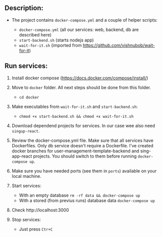 ## Description:

- The project contains `docker-compose.yml` and a couple of helper scripts:

	- `docker-compose.yml` (all our services: web, backend, db are described here)
	- `start-backend.sh` (starts nodejs app)
	- `wait-for-it.sh` (imported from https://github.com/vishnubob/wait-for-it)


## Run services:

1. Install docker compose (https://docs.docker.com/compose/install/)

2. Move to `docker` folder. All next steps should be done from this folder.
	- `cd docker`

3. Make executables from `wait-for-it.sh` and `start-backend.sh`:
	- `chmod +x start-backend.sh && chmod +x wait-for-it.sh`


4. Download dependend projects for services. In our case wee also need `singup-react`.

5. Review the docker-compose.yml file. Make sure that all services have Dockerfiles. Only db service doesn't require a Dockerfile. I've created docker branches for user-management-template-backend and sing-app-react projects. You should switch to them before running `docker-compose up`. 

6. Make sure you have needed ports (see them in `ports`) available on your local machine.

7. Start services:
	- With an empty database `rm -rf data && docker-compose up`
	- With a stored (from previus runs) database data `docker-compose up`

8. Check http://localhost:3000

9. Stop services:
	- Just press `Ctr+C`
